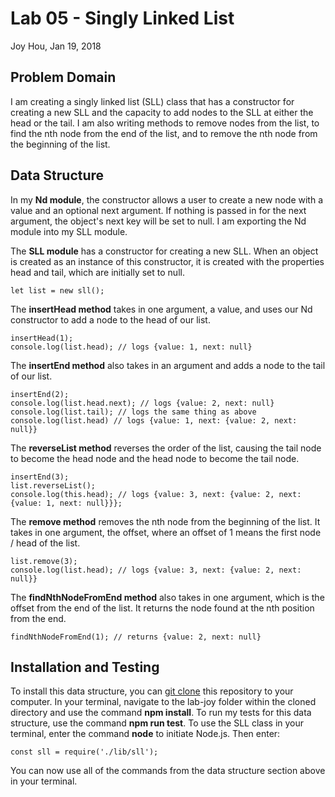 # Lab 05 - Singly Linked List
Joy Hou, Jan 19, 2018

## Problem Domain
I am creating a singly linked list (SLL) class that has a constructor for creating a new SLL and the capacity to add nodes to the SLL at either the head or the tail. I am also writing methods to remove nodes from the list, to find the nth node from the end of the list, and to remove the nth node from the beginning of the list.

## Data Structure
In my **Nd module**, the constructor allows a user to create a new node with a value and an optional next argument. If nothing is passed in for the next argument, the object's next key will be set to null. I am exporting the Nd module into my SLL module.

The **SLL module** has a constructor for creating a new SLL. When an object is created as an instance of this constructor, it is created with the properties head and tail, which are initially set to null.

```let list = new sll();```

The **insertHead method** takes in one argument, a value, and uses our Nd constructor to add a node to the head of our list. 

```
insertHead(1);
console.log(list.head); // logs {value: 1, next: null}
```

The **insertEnd method** also takes in an argument and adds a node to the tail of our list.

```
insertEnd(2);
console.log(list.head.next); // logs {value: 2, next: null}
console.log(list.tail); // logs the same thing as above
console.log(list.head) // logs {value: 1, next: {value: 2, next: null}}
```

The **reverseList method** reverses the order of the list, causing the tail node to become the head node and the head node to become the tail node.

```
insertEnd(3);
list.reverseList();
console.log(this.head); // logs {value: 3, next: {value: 2, next: {value: 1, next: null}}};
```

The **remove method** removes the nth node from the beginning of the list. It takes in one argument, the offset, where an offset of 1 means the first node / head of the list. 

```
list.remove(3);
console.log(list.head); // logs {value: 3, next: {value: 2, next: null}}
```

The **findNthNodeFromEnd method** also takes in one argument, which is the offset from the end of the list. It returns the node found at the nth position from the end.

```findNthNodeFromEnd(1); // returns {value: 2, next: null}```

## Installation and Testing
To install this data structure, you can [git clone](https://git-scm.com/docs/git-clone) this repository to your computer. In your terminal, navigate to the lab-joy folder within the cloned directory and use the command __npm install__. To run my tests for this data structure, use the command __npm run test__. To use the SLL class in your terminal, enter the command __node__ to initiate Node.js. Then enter:

```const sll = require('./lib/sll');```

You can now use all of the commands from the data structure section above in your terminal. 
